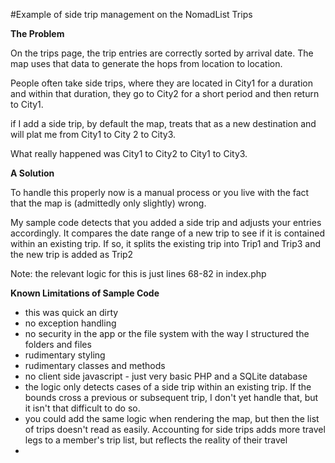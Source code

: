 #Example of side trip management on the NomadList Trips

**The Problem**

On the trips page, the trip entries are correctly sorted by arrival date. The map uses that data to 
generate the hops from location to location. 

People often take side trips, where they are located in City1 for a duration and within that duration, they go to City2 for a short period and then return to City1.

if I add a side trip, by default the map, treats that as a new destination and will plat me from City1 to City 2 to City3.

What really happened was City1 to City2 to City1 to City3.

**A Solution**

To handle this properly now is a manual process or you live with the fact that the map is (admittedly only slightly) wrong.

My sample code detects that you added a side trip and adjusts your entries accordingly.
It compares the date range of a new trip to see if it is contained within an existing trip. If so, it splits the existing trip into Trip1 and Trip3 and the new trip is added as Trip2

Note: the relevant logic for this is just lines 68-82 in index.php

**Known Limitations of Sample Code**

* this was quick an dirty
 * no exception handling
 * no security in the app or the file system with the way I structured the folders and files
 * rudimentary styling
 * rudimentary classes and methods
 * no client side javascript - just very basic PHP and a SQLite database 
* the logic only detects cases of a side trip within an existing trip. If the bounds cross a previous or subsequent trip, I don't yet handle that, but it isn't that difficult to do so.
* you could add the same logic when rendering the map, but then the list of trips doesn't read as easily. Accounting for side trips adds more travel legs to a member's trip list, but reflects the reality of their travel   
* 

